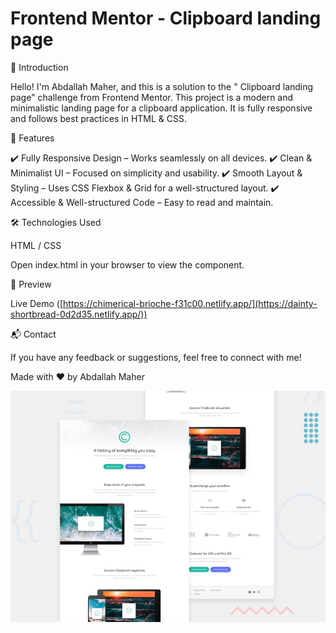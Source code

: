# Frontend Mentor - Clipboard landing page

🌟 Introduction

Hello! I'm Abdallah Maher, and this is a solution to the " Clipboard landing page" challenge from Frontend Mentor. This project is a modern and minimalistic landing page for a clipboard application. It is fully responsive and follows best practices in HTML & CSS.


🚀 Features

✔️ Fully Responsive Design – Works seamlessly on all devices.
✔️ Clean & Minimalist UI – Focused on simplicity and usability.
✔️ Smooth Layout & Styling – Uses CSS Flexbox & Grid for a well-structured layout.
✔️ Accessible & Well-structured Code – Easy to read and maintain.


🛠 Technologies Used

HTML / CSS

Open index.html in your browser to view the component.

🎨 Preview

Live Demo ([https://chimerical-brioche-f31c00.netlify.app/](https://dainty-shortbread-0d2d35.netlify.app/))

📬 Contact

If you have any feedback or suggestions, feel free to connect with me!

Made with ❤️ by Abdallah Maher

![Design preview for the Clipboard landing page coding challenge](./design/desktop-preview.jpg)

